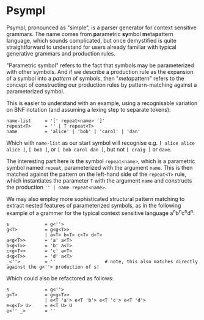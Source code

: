 # Psympl
Psympl, pronounced as "simple", is a parser generator for context sensitive grammars. The name comes from **p**arametric **sy**mbol **m**eta**p**attern **l**anguage, which sounds complicated, but once demystified is quite straightforward to understand for users already familiar with typical generative grammars and production rules.

"Parametric symbol" refers to the fact that symbols may be parameterized with other symbols. And if we describe a production rule as the expansion of a symbol into a *pattern* of symbols, then "*meta*pattern" refers to the concept of constructing our production rules by pattern-matching against a parameterized symbol.

This is easier to understand with an example, using a recognisable variation on BNF notation (and assuming a lexing step to separate tokens):

```
name-list     = '[' repeat<name> ']'
repeat<T>     = '' | T repeat<T>
name          = 'alice' | 'bob' | 'carol' | 'dan'
```

Which with `name-list` as our start symbol will recognise e.g. `[ alice alice alice ]`, `[ bob ]`, or `[ bob carol dan ]`, but not `[ craig ]` or `dave`.

The interesting part here is the symbol `repeat<name>`, which is a parametric symbol named `repeat`, parameterized with the argument `name`. This is then matched against the pattern on the left-hand side of the `repeat<T>` rule, which instantiates the parameter `T` with the argument `name` and constructs the production `'' | name repeat<name>`.

We may also employ more sophisticated structural pattern matching to extract nested features of parameterized symbols, as in the following example of a grammer for the typical context sensitive language a<sup>n</sup>b<sup>n</sup>c<sup>n</sup>d<sup>n</sup>:

```
s             = g<''>
g<T>          = g<g<T>>
              | a<T> b<T> c<T> d<T>
a<g<T>>       = 'a' a<T>
b<g<T>>       = 'b' a<T>
c<g<T>>       = 'c' a<T>
d<g<T>>       = 'd' a<T>
_<''>         = ''                  # note, this also matches directly against the g<''> production of s!
```

Which could also be refactored as follows:

```
s             = g<''>
g<T>          = g<g<T>>
              | e<T 'a'> e<T 'b'> e<T 'c'> e<T 'd'>
e<g<T> U>     = e<T U> U
e<'' _>       = ''
```
